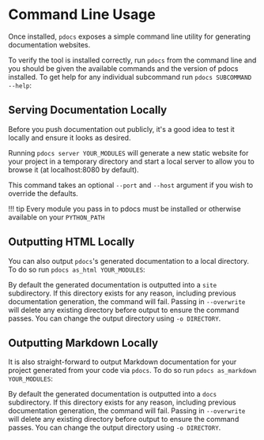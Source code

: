 # Command Line Usage

Once installed, `pdocs` exposes a simple command line utility for generating documentation websites.

To verify the tool is installed correctly, run `pdocs` from the command line and you should be given the available commands and the version of pdocs installed.
To get help for any individual subcommand run `pdocs SUBCOMMAND --help`:

<script id="asciicast-265747" src="https://asciinema.org/a/265747.js" async></script>

## Serving Documentation Locally

Before you push documentation out publicly, it's a good idea to test it locally and ensure it looks as desired.

Running `pdocs server YOUR_MODULES` will generate a new static website for your project in a temporary directory and start a local server to allow you to browse it (at localhost:8080 by default).

<script id="asciicast-265749" src="https://asciinema.org/a/265749.js" async></script>

This command takes an optional `--port` and `--host` argument if you wish to override the defaults.

!!! tip
    Every module you pass in to pdocs must be installed or otherwise available on your `PYTHON_PATH`

## Outputting HTML Locally

You can also output `pdocs`'s generated documentation to a local directory.
To do so run `pdocs as_html YOUR_MODULES`:

<script id="asciicast-265752" src="https://asciinema.org/a/265752.js" async></script>

By default the generated documentation is outputted into a `site` subdirectory.
If this directory exists for any reason, including previous documentation generation,
the command will fail. Passing in `--overwrite` will delete any existing directory
before output to ensure the command passes. You can change the output directory using `-o DIRECTORY`.

## Outputting Markdown Locally

It is also straight-forward to output Markdown documentation for your project generated from your code via `pdocs`.
To do so run `pdocs as_markdown YOUR_MODULES`:

By default the generated documentation is outputted into a `docs` subdirectory.
If this directory exists for any reason, including previous documentation generation,
the command will fail. Passing in `--overwrite` will delete any existing directory
before output to ensure the command passes. You can change the output directory using `-o DIRECTORY`.

<script id="asciicast-265754" src="https://asciinema.org/a/265754.js" async></script>
